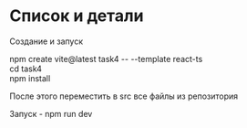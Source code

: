 # Список и детали

Создание и запуск 

npm create vite@latest task4 -- --template react-ts\
cd task4\
npm install

После этого переместить в src все файлы из репозитория 

Запуск - npm run dev
